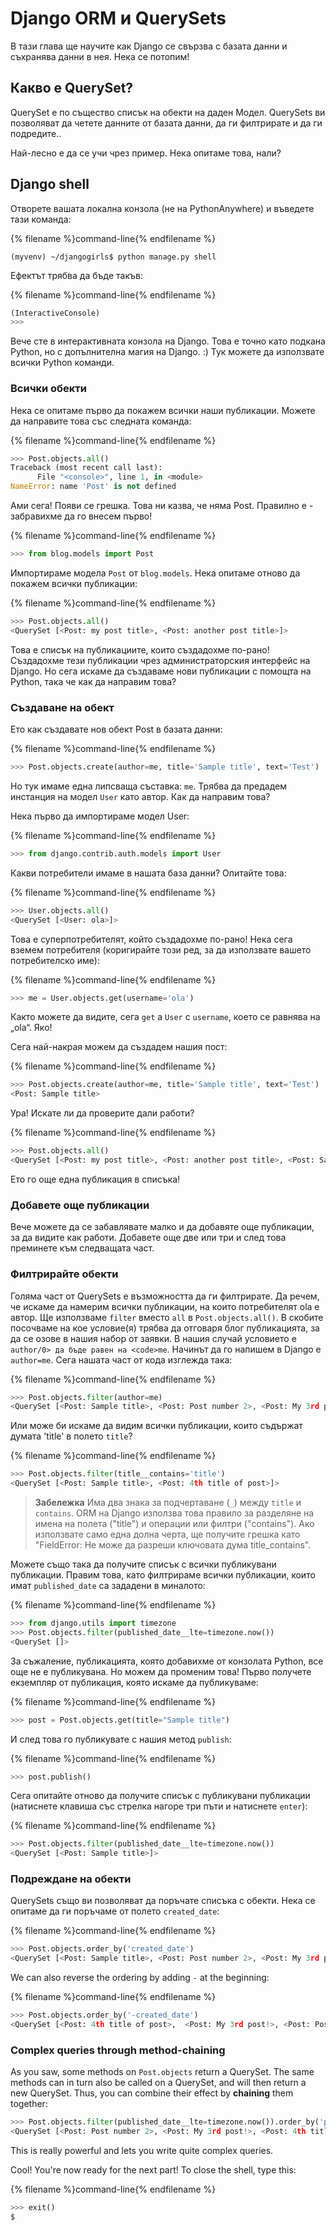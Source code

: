 # Django ORM и QuerySets

В тази глава ще научите как Django се свързва с базата данни и съхранява данни в нея. Нека се потопим!

## Какво е QuerySet?

QuerySet е по същество списък на обекти на даден Модел. QuerySets ви позволяват да четете данните от базата данни, да ги филтрирате и да ги подредите..

Най-лесно е да се учи чрез пример. Нека опитаме това, нали?

## Django shell

Отворете вашата локална конзола (не на PythonAnywhere) и въведете тази команда:

{% filename %}command-line{% endfilename %}

    (myvenv) ~/djangogirls$ python manage.py shell
    

Ефектът трябва да бъде такъв:

{% filename %}command-line{% endfilename %}

```python
(InteractiveConsole)
>>>
```

Вече сте в интерактивната конзола на Django. Това е точно като подкана Python, но с допълнителна магия на Django. :) Тук можете да използвате всички Python команди.

### Всички обекти

Нека се опитаме първо да покажем всички наши публикации. Можете да направите това със следната команда:

{% filename %}command-line{% endfilename %}

```python
>>> Post.objects.all()
Traceback (most recent call last):
      File "<console>", line 1, in <module>
NameError: name 'Post' is not defined
```

Ами сега! Появи се грешка. Това ни казва, че няма Post. Правилно е - забравихме да го внесем първо!

{% filename %}command-line{% endfilename %}

```python
>>> from blog.models import Post
```

Импортираме модела `Post` от `blog.models`. Нека опитаме отново да покажем всички публикации:

{% filename %}command-line{% endfilename %}

```python
>>> Post.objects.all()
<QuerySet [<Post: my post title>, <Post: another post title>]>
```

Това е списък на публикациите, които създадохме по-рано! Създадохме тези публикации чрез администраторския интерфейс на Django. Но сега искаме да създаваме нови публикации с помощта на Python, така че как да направим това?

### Създаване на обект

Ето как създавате нов обект Post в базата данни:

{% filename %}command-line{% endfilename %}

```python
>>> Post.objects.create(author=me, title='Sample title', text='Test')
```

Но тук имаме една липсваща съставка: `me`. Трябва да предадем инстанция на модел `User` като автор. Как да направим това?

Нека първо да импортираме модел User:

{% filename %}command-line{% endfilename %}

```python
>>> from django.contrib.auth.models import User
```

Какви потребители имаме в нашата база данни? Опитайте това:

{% filename %}command-line{% endfilename %}

```python
>>> User.objects.all()
<QuerySet [<User: ola>]>
```

Това е суперпотребителят, който създадохме по-рано! Нека сега вземем потребителя (коригирайте този ред, за да използвате вашето потребителско име):

{% filename %}command-line{% endfilename %}

```python
>>> me = User.objects.get(username='ola')
```

Както можете да видите, сега `get` a `User` с `username`, което се равнява на „ola“. Яко!

Сега най-накрая можем да създадем нашия пост:

{% filename %}command-line{% endfilename %}

```python
>>> Post.objects.create(author=me, title='Sample title', text='Test')
<Post: Sample title>
```

Ура! Искате ли да проверите дали работи?

{% filename %}command-line{% endfilename %}

```python
>>> Post.objects.all()
<QuerySet [<Post: my post title>, <Post: another post title>, <Post: Sample title>]>
```

Ето го още една публикация в списъка!

### Добавете още публикации

Вече можете да се забавлявате малко и да добавяте още публикации, за да видите как работи. Добавете още две или три и след това преминете към следващата част.

### Филтрирайте обекти

Голяма част от QuerySets е възможността да ги филтрирате. Да речем, че искаме да намерим всички публикации, на които потребителят ola е автор. Ще използваме `filter` вместо `all` в `Post.objects.all()`. В скобите посочваме на кое условие(я) трябва да отговаря блог публикацията, за да се озове в нашия набор от заявки. В нашия случай условието е `author/0> да бъде равен на <code>me`. Начинът да го напишем в Django е `author=me`. Сега нашата част от кода изглежда така:

{% filename %}command-line{% endfilename %}

```python
>>> Post.objects.filter(author=me)
<QuerySet [<Post: Sample title>, <Post: Post number 2>, <Post: My 3rd post!>, <Post: 4th title of post>]>
```

Или може би искаме да видим всички публикации, които съдържат думата 'title' в полето `title`?

{% filename %}command-line{% endfilename %}

```python
>>> Post.objects.filter(title__contains='title')
<QuerySet [<Post: Sample title>, <Post: 4th title of post>]>
```

> **Забележка** Има два знака за подчертаване (`_`) между `title` и `contains`. ORM на Django използва това правило за разделяне на имена на полета ("title") и операции или филтри ("contains"). Ако използвате само една долна черта, ще получите грешка като "FieldError: Не може да разреши ключовата дума title_contains".

Можете също така да получите списък с всички публикувани публикации. Правим това, като филтрираме всички публикации, които имат `published_date` са зададени в миналото:

{% filename %}command-line{% endfilename %}

```python
>>> from django.utils import timezone
>>> Post.objects.filter(published_date__lte=timezone.now())
<QuerySet []>
```

За съжаление, публикацията, която добавихме от конзолата Python, все още не е публикувана. Но можем да променим това! Първо получете екземпляр от публикация, която искаме да публикуваме:

{% filename %}command-line{% endfilename %}

```python
>>> post = Post.objects.get(title="Sample title")
```

И след това го публикувате с нашия метод `publish`:

{% filename %}command-line{% endfilename %}

```python
>>> post.publish()
```

Сега опитайте отново да получите списък с публикувани публикации (натиснете клавиша със стрелка нагоре три пъти и натиснете `enter`):

{% filename %}command-line{% endfilename %}

```python
>>> Post.objects.filter(published_date__lte=timezone.now())
<QuerySet [<Post: Sample title>]>
```

### Подреждане на обекти

QuerySets също ви позволяват да поръчате списъка с обекти. Нека се опитаме да ги поръчаме от полето `created_date`:

{% filename %}command-line{% endfilename %}

```python
>>> Post.objects.order_by('created_date')
<QuerySet [<Post: Sample title>, <Post: Post number 2>, <Post: My 3rd post!>, <Post: 4th title of post>]>
```

We can also reverse the ordering by adding `-` at the beginning:

{% filename %}command-line{% endfilename %}

```python
>>> Post.objects.order_by('-created_date')
<QuerySet [<Post: 4th title of post>,  <Post: My 3rd post!>, <Post: Post number 2>, <Post: Sample title>]>
```

### Complex queries through method-chaining

As you saw, some methods on `Post.objects` return a QuerySet. The same methods can in turn also be called on a QuerySet, and will then return a new QuerySet. Thus, you can combine their effect by **chaining** them together:

```python
>>> Post.objects.filter(published_date__lte=timezone.now()).order_by('published_date')
<QuerySet [<Post: Post number 2>, <Post: My 3rd post!>, <Post: 4th title of post>, <Post: Sample title>]>
```

This is really powerful and lets you write quite complex queries.

Cool! You're now ready for the next part! To close the shell, type this:

{% filename %}command-line{% endfilename %}

```python
>>> exit()
$
```